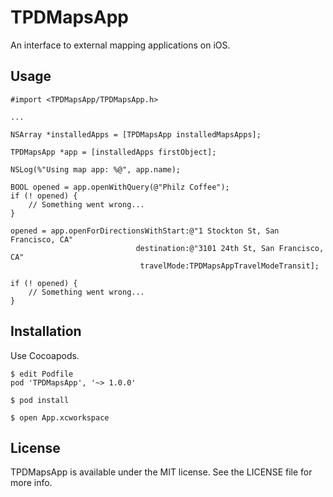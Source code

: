 # TPDMapsApp

An interface to external mapping applications on iOS.

## Usage

    #import <TPDMapsApp/TPDMapsApp.h>
    
    ...
    
    NSArray *installedApps = [TPDMapsApp installedMapsApps];
    
    TPDMapsApp *app = [installedApps firstObject];
    
    NSLog(%"Using map app: %@", app.name);
    
    BOOL opened = app.openWithQuery(@"Philz Coffee");
    if (! opened) {
        // Something went wrong...
    }

    opened = app.openForDirectionsWithStart:@"1 Stockton St, San Francisco, CA"
                                destination:@"3101 24th St, San Francisco, CA"
                                 travelMode:TPDMapsAppTravelModeTransit];
                                 
    if (! opened) {
        // Something went wrong...
    }
    
## Installation

Use Cocoapods.

    $ edit Podfile
    pod 'TPDMapsApp', '~> 1.0.0'
    
    $ pod install
    
    $ open App.xcworkspace
    
## License

TPDMapsApp is available under the MIT license. See the LICENSE file for more info.

    

